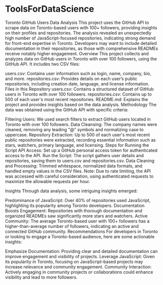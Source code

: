 # ToolsForDataScience
Toronto GitHub Users Data Analysis
This project uses the GitHub API to scrape data on Toronto-based users with 100+ followers, providing insights on their profiles and repositories.
The analysis revealed an unexpectedly high number of JavaScript-focused repositories, indicating strong demand for front-end expertise in Toronto.
Developers may want to include detailed documentation in their repositories, as those with comprehensive READMEs receive notably higher engagement.
Overview
This project collects and analyzes data on GitHub users in Toronto with over 100 followers, using the GitHub API. It includes two CSV files:

users.csv: Contains user information such as login, name, company, bio, and more.
repositories.csv: Provides details on each user’s public repositories, including creation date, language, and license information.
Files in this Repository
users.csv: Contains a structured dataset of GitHub users in Toronto with over 100 followers.
repositories.csv: Contains up to 500 of each user's most recent repositories.
README.md: Explains the project and provides insights based on the data analysis.
Methodology
The data was obtained using the GitHub API with specific criteria:

Filtering Users: We used search filters to extract GitHub users located in Toronto with over 100 followers.
Data Cleansing: The company names were cleaned, removing any leading "@" symbols and normalizing case to uppercase.
Repository Extraction: Up to 500 of each user's most recent public repositories were extracted, recording essential information such as stars, watchers, primary language, and licensing.
Steps for Running the Script
API Access: Set up a GitHub personal access token for authenticated access to the API.
Run the Script: The script gathers user details and repositories, saving them to users.csv and repositories.csv.
Data Cleaning and Processing: Trimmed whitespace, normalized data formats, and handled empty values in the CSV files.
Note: Due to rate limiting, the API was accessed with careful consideration, using authenticated requests to maximize the allowable requests per hour.

Insights
Through data analysis, some intriguing insights emerged:

Predominance of JavaScript: Over 40% of repositories used JavaScript, highlighting its popularity among Toronto developers.
Documentation Boosts Engagement: Repositories with thorough documentation and organized READMEs saw significantly more stars and watchers.
Active Community: The average Toronto-based user with 100+ followers has a higher-than-average number of followers, indicating an active and connected GitHub community.
Recommendations
For developers in Toronto or looking to engage a Toronto-based audience, here are some actionable insights:

Emphasize Documentation: Providing clear and detailed documentation can improve engagement and visibility of projects.
Leverage JavaScript: Given its popularity in Toronto, focusing on JavaScript-based projects may increase relevance and community engagement.
Community Interaction: Actively engaging in community projects or collaborations could enhance visibility and lead to more followers.
